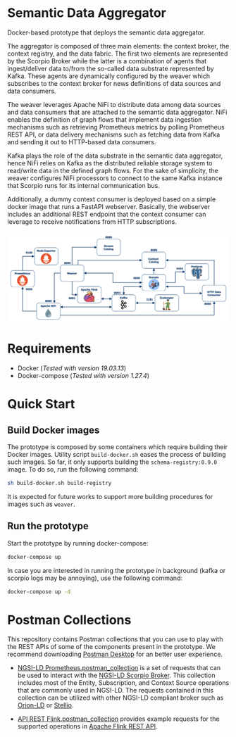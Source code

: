 # Semantic Data Aggregator

Docker-based prototype that deploys the semantic data aggregator.

The aggregator is composed of three main elements: the context broker, the context registry, and the data fabric. The first two elements are represented by the Scorpio Broker while the latter is a combination of agents that ingest/deliver data to/from the so-called data substrate represented by Kafka. These agents are dynamically configured by the weaver which subscribes to the context broker for news definitions of data sources and data consumers.

The weaver leverages Apache NiFi to distribute data among data sources and data consumers that are attached to the semantic data aggregator. NiFi enables the definition of graph flows that implement data ingestion mechanisms such as retrieving Prometheus metrics by polling Prometheus REST API, or data delivery mechanisms such as fetching data from Kafka and sending it out to HTTP-based data consumers.

Kafka plays the role of the data substrate in the semantic data aggregator, hence NiFi relies on Kafka as the distributed reliable storage system to read/write data in the defined graph flows. For the sake of simplicity, the weaver configures NiFi processors to connect to the same Kafka instance that Scorpio runs for its internal communication bus.

Additionally, a dummy context consumer is deployed based on a simple docker image that runs a FastAPI webserver. Basically, the webserver includes an additional REST endpoint that the context consumer can leverage to receive notifications from HTTP subscriptions.

![Docker Prototype](docs/data-aggregator-prototype.png)

# Requirements

- Docker (_Tested with version 19.03.13_)
- Docker-compose (_Tested with version 1.27.4_)

# Quick Start

## Build Docker images

The prototype is composed by some containers which require building their Docker images. Utility script `build-docker.sh` eases the process of building such images. So far, it only supports building the `schema-registry:0.9.0` image. To do so, run the following command:
```bash
sh build-docker.sh build-registry
```
It is expected for future works to support more building procedures for images such as `weaver`.

## Run the prototype

Start the prototype by running docker-compose:
```bash
docker-compose up
```

In case you are interested in running the prototype in background (kafka or scorpio logs may be annoying), use the following command:
```bash
docker-compose up -d
```

# Postman Collections

This repository contains Postman collections that you can use to play with the REST APIs of some of the components present in the prototype. We recommend downloading [Postman Desktop](https://www.postman.com/downloads/) for an better user experience.

- [NGSI-LD Prometheus.postman_collection](postman_collections/NGSI-LD%20Prometheus.postman_collection.json) is a set of requests that can be used to interact with the [NGSI-LD Scorpio Broker](https://github.com/ScorpioBroker/ScorpioBroker). This collection includes most of the Entity, Subscription, and Context Source operations that are commonly used in NGSI-LD. The requests contained in this collection can be utilized with other NGSI-LD compliant broker such as [Orion-LD](https://github.com/FIWARE/context.Orion-LD) or [Stellio](https://github.com/stellio-hub/stellio-context-broker).

- [API REST Flink.postman_collection](postman_collections/API%20REST%20Flink.postman_collection.json) provides example requests for the supported operations in [Apache Flink REST API](https://ci.apache.org/projects/flink/flink-docs-release-1.12/ops/rest_api.html).
